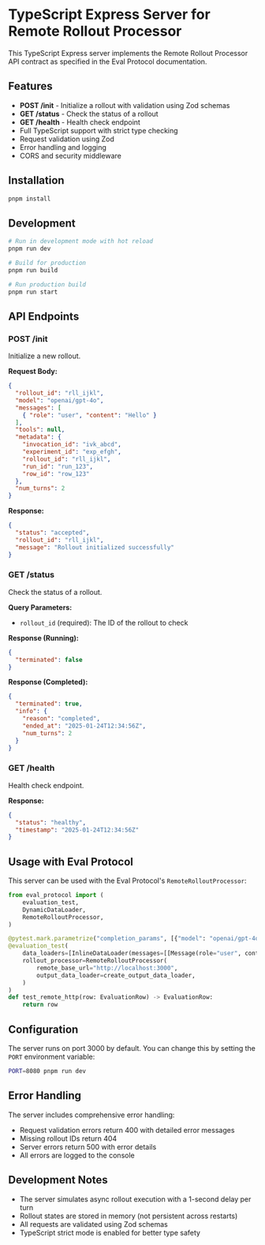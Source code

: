 # TypeScript Express Server for Remote Rollout Processor

This TypeScript Express server implements the Remote Rollout Processor API contract as specified in the Eval Protocol documentation.

## Features

- **POST /init** - Initialize a rollout with validation using Zod schemas
- **GET /status** - Check the status of a rollout
- **GET /health** - Health check endpoint
- Full TypeScript support with strict type checking
- Request validation using Zod
- Error handling and logging
- CORS and security middleware

## Installation

```bash
pnpm install
```

## Development

```bash
# Run in development mode with hot reload
pnpm run dev

# Build for production
pnpm run build

# Run production build
pnpm run start
```

## API Endpoints

### POST /init

Initialize a new rollout.

**Request Body:**
```json
{
  "rollout_id": "rll_ijkl",
  "model": "openai/gpt-4o",
  "messages": [
    { "role": "user", "content": "Hello" }
  ],
  "tools": null,
  "metadata": {
    "invocation_id": "ivk_abcd",
    "experiment_id": "exp_efgh",
    "rollout_id": "rll_ijkl",
    "run_id": "run_123",
    "row_id": "row_123"
  },
  "num_turns": 2
}
```

**Response:**
```json
{
  "status": "accepted",
  "rollout_id": "rll_ijkl",
  "message": "Rollout initialized successfully"
}
```

### GET /status

Check the status of a rollout.

**Query Parameters:**
- `rollout_id` (required): The ID of the rollout to check

**Response (Running):**
```json
{
  "terminated": false
}
```

**Response (Completed):**
```json
{
  "terminated": true,
  "info": {
    "reason": "completed",
    "ended_at": "2025-01-24T12:34:56Z",
    "num_turns": 2
  }
}
```

### GET /health

Health check endpoint.

**Response:**
```json
{
  "status": "healthy",
  "timestamp": "2025-01-24T12:34:56Z"
}
```

## Usage with Eval Protocol

This server can be used with the Eval Protocol's `RemoteRolloutProcessor`:

```python
from eval_protocol import (
    evaluation_test,
    DynamicDataLoader,
    RemoteRolloutProcessor,
)

@pytest.mark.parametrize("completion_params", [{"model": "openai/gpt-4o"}])
@evaluation_test(
    data_loaders=[InlineDataLoader(messages=[[Message(role="user", content="Hello")]])],
    rollout_processor=RemoteRolloutProcessor(
        remote_base_url="http://localhost:3000",
        output_data_loader=create_output_data_loader,
    )
)
def test_remote_http(row: EvaluationRow) -> EvaluationRow:
    return row
```

## Configuration

The server runs on port 3000 by default. You can change this by setting the `PORT` environment variable:

```bash
PORT=8080 pnpm run dev
```

## Error Handling

The server includes comprehensive error handling:
- Request validation errors return 400 with detailed error messages
- Missing rollout IDs return 404
- Server errors return 500 with error details
- All errors are logged to the console

## Development Notes

- The server simulates async rollout execution with a 1-second delay per turn
- Rollout states are stored in memory (not persistent across restarts)
- All requests are validated using Zod schemas
- TypeScript strict mode is enabled for better type safety
